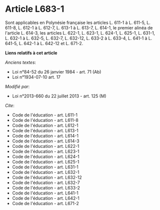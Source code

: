 # Article L683-1

Sont applicables en Polynésie française les articles L. 611-1 à L. 611-5, 
L. 611-8, L. 612-1 à L. 612-7, L. 613-1 à L. 613-7, L. 614-1, le premier alinéa de l'article L. 614-3, les articles L. 622-1,
L. 623-1, L. 624-1, L. 625-1, L. 631-1, L. 632-1 à L. 632-5, L. 632-7, L. 632-12, L. 633-2 à L. 633-4, L. 641-1 à L. 641-5,
L. 642-1 à L. 642-12 et L. 671-2.

**Liens relatifs à cet article**

_Anciens textes_:

  - Loi n°84-52 du 26 janvier 1984 - art. 71 (Ab)
  - Loi n°1934-07-10 art. 17

_Modifié par_:

  - Loi n°2013-660 du 22 juillet 2013 - art. 125 (M)

_Cite_:

  - Code de l'éducation - art. L611-1
  - Code de l'éducation - art. L611-8
  - Code de l'éducation - art. L612-1
  - Code de l'éducation - art. L613-1
  - Code de l'éducation - art. L614-1
  - Code de l'éducation - art. L614-3
  - Code de l'éducation - art. L622-1
  - Code de l'éducation - art. L623-1
  - Code de l'éducation - art. L624-1
  - Code de l'éducation - art. L625-1
  - Code de l'éducation - art. L631-1
  - Code de l'éducation - art. L632-1
  - Code de l'éducation - art. L632-12
  - Code de l'éducation - art. L632-7
  - Code de l'éducation - art. L633-2
  - Code de l'éducation - art. L641-1
  - Code de l'éducation - art. L642-1
  - Code de l'éducation - art. L671-2
